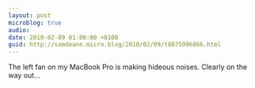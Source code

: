 ```yaml
---
layout: post
microblog: true
audio: 
date: 2010-02-09 01:00:00 +0100
guid: http://samdeane.micro.blog/2010/02/09/t8875996866.html
---
```

The left fan on my MacBook Pro is making hideous noises. Clearly on the way out...
